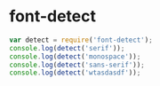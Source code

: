 font-detect
===========

```javascript
var detect = require('font-detect');
console.log(detect('serif'));
console.log(detect('monospace'));
console.log(detect('sans-serif'));
console.log(detect('wtasdasdf'));
```

